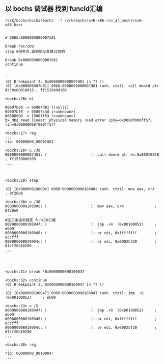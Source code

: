 
## 以 bochs 调试器 找到 funcId汇编


``` /crk/bochs/bochs/bochs  -f /crk/bochs/xv6-x86-run_at_bochs/xv6-x86.bxrc  ```




```shell

# 0008:0000000000007d81

break *0x7c00
step #很多次,直到地址变成32位的

break 0x0000000000007d81
continue


'
(0) Breakpoint 2, 0x0000000000007d81 in ?? ()
(0) [0x000000007d81] 0008:0000000000007d81 (unk. ctxt): call dword ptr ds:0x00010018 ; ff1518000100

<bochs:26> bt

00007be0 -> 00007d81 ((null))
00007bf8 -> 00007c4d (<unknown>)
00000000 -> f000ff53 (<unknown>)
bx_dbg_read_linear: physical memory read error (phy=0x0000f000ff57, lin=0x00000000f000ff57)

<bochs:27> reg
...
rip: 00000000_00007d81

<bochs:28> u /30
0000000000007d81: (                    ): call dword ptr ds:0x00010018 ; ff1518000100
....



<bochs:29> step

(0) [0x00000010000c] 0008:000000000010000c (unk. ctxt): mov eax, cr4              ; 0f20e0

<bochs:30> u /30
000000000010000c: (                    ): mov eax, cr4              ; 0f20e0
...
#这三条指令就是 funcId汇编
0000000000100047: (                    ): jmp .+9  (0x00100052)     ; eb09
0000000000100049: (                    ): or edi, 0xffffffff        ; 83cfff
000000000010004c: (                    ): or edi, 0x0002bf20        ; 81cf20bf0200
...
'



<bochs:31> break *0x0000000000100047

<bochs:32> continue
(0) Breakpoint 3, 0x0000000080100047 in ?? ()

(0) [0x000000100047] 0008:0000000080100047 (unk. ctxt): jmp .+9  (0x80100052)     ; eb09

<bochs:33> u /5
0000000080100047: (                    ): jmp .+9  (0x80100052)     ; eb09
0000000080100049: (                    ): or edi, 0xffffffff        ; 83cfff
000000008010004c: (                    ): or edi, 0x0002bf20        ; 81cf20bf0200
...

<bochs:38> reg
...
rip: 00000000_80100047
...

```



